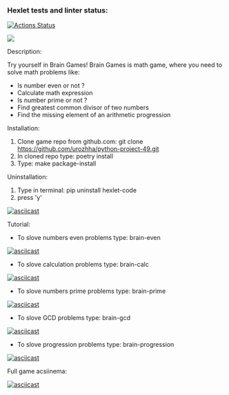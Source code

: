 ### Hexlet tests and linter status:
[![Actions Status](https://github.com/urozhha/python-project-49/workflows/hexlet-check/badge.svg)](https://github.com/urozhha/python-project-49/actions)

<a href="https://codeclimate.com/github/urozhha/python-project-49/maintainability"><img src="https://api.codeclimate.com/v1/badges/dcb971ed55c4afb7b2dd/maintainability" /></a>

Description: 

Try yourself in Brain Games!
Brain Games is math game, where you need to solve math problems like:

* Is number even or not ?
* Calculate math expression
* Is number prime or not ?
* Find greatest common divisor of two numbers
* Find the missing element of an arithmetic progression

Installation:

1) Clone game repo from github.com: git clone https://github.com/urozhha/python-project-49.git
2) In cloned repo type: poetry install
3) Type: make package-install

Uninstallation:

1) Type in terminal: pip uninstall hexlet-code
2) press 'y'

[![asciicast](https://asciinema.org/a/IOp2k0HocfOL9Chx6rXX9UmRI.svg)](https://asciinema.org/a/IOp2k0HocfOL9Chx6rXX9UmRI)

Tutorial:

* To slove numbers even problems type: brain-even

[![asciicast](https://asciinema.org/a/UATdRkpYomDEdTYtgC9o6rL0T.svg)](https://asciinema.org/a/UATdRkpYomDEdTYtgC9o6rL0T)

* To slove calculation problems type: brain-calc

[![asciicast](https://asciinema.org/a/6wUxgiuzLjMT8vpGjm34Fq5fy.svg)](https://asciinema.org/a/6wUxgiuzLjMT8vpGjm34Fq5fy)

* To slove numbers prime problems type: brain-prime

[![asciicast](https://asciinema.org/a/Z8XmSHUvGllZvwUtitJ3vV2CH.svg)](https://asciinema.org/a/Z8XmSHUvGllZvwUtitJ3vV2CH)

* To slove GCD problems type: brain-gcd

[![asciicast](https://asciinema.org/a/v0j5qqzSIqYpUUqvbwkUDCPNf.svg)](https://asciinema.org/a/v0j5qqzSIqYpUUqvbwkUDCPNf)

* To slove progression problems type: brain-progression

[![asciicast](https://asciinema.org/a/HpAxuXgH5ssH1NO05hJdJGTwP.svg)](https://asciinema.org/a/HpAxuXgH5ssH1NO05hJdJGTwP)

Full game acsiinema:

[![asciicast](https://asciinema.org/a/Hjo8PYvOgaBHh6EeejkADrhHC.svg)](https://asciinema.org/a/Hjo8PYvOgaBHh6EeejkADrhHC)
